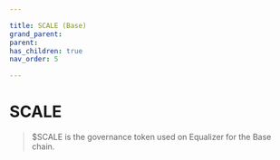 ```yaml
---

title: SCALE (Base)
grand_parent:
parent:
has_children: true
nav_order: 5

---
```


# SCALE
> $SCALE is the governance token used on Equalizer for the Base chain.
